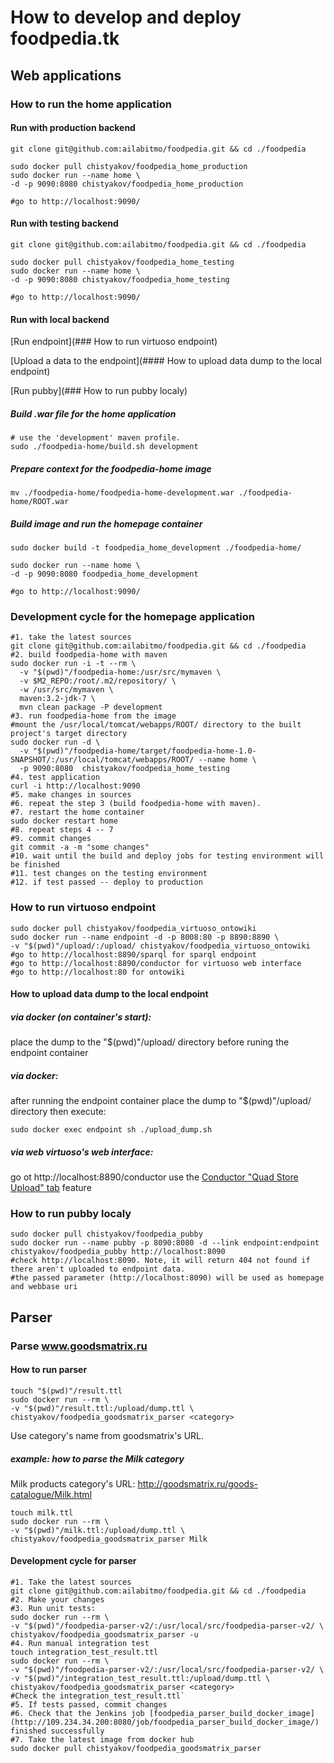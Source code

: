 # How to develop and deploy foodpedia.tk
## Web applications
### How to run the home application
#### Run with production backend
```
git clone git@github.com:ailabitmo/foodpedia.git && cd ./foodpedia

sudo docker pull chistyakov/foodpedia_home_production
sudo docker run --name home \
-d -p 9090:8080 chistyakov/foodpedia_home_production

#go to http://localhost:9090/
```
#### Run with testing backend 
```
git clone git@github.com:ailabitmo/foodpedia.git && cd ./foodpedia

sudo docker pull chistyakov/foodpedia_home_testing
sudo docker run --name home \
-d -p 9090:8080 chistyakov/foodpedia_home_testing

#go to http://localhost:9090/
```
#### Run with local backend
[Run endpoint](### How to run virtuoso endpoint)

[Upload a data to the endpoint](#### How to upload data dump to the local endpoint)

[Run pubby](### How to run pubby localy)
##### Build .war file for the home application
```
# use the 'development' maven profile.
sudo ./foodpedia-home/build.sh development
```
##### Prepare context for the foodpedia-home image
```
mv ./foodpedia-home/foodpedia-home-development.war ./foodpedia-home/ROOT.war
```

##### Build image and run the homepage container
```
sudo docker build -t foodpedia_home_development ./foodpedia-home/

sudo docker run --name home \
-d -p 9090:8080 foodpedia_home_development

#go to http://localhost:9090/
```

### Development cycle for the homepage application
```
#1. take the latest sources
git clone git@github.com:ailabitmo/foodpedia.git && cd ./foodpedia
#2. build foodpedia-home with maven
sudo docker run -i -t --rm \
  -v "$(pwd)"/foodpedia-home:/usr/src/mymaven \
  -v $M2_REPO:/root/.m2/repository/ \
  -w /usr/src/mymaven \
  maven:3.2-jdk-7 \
  mvn clean package -P development
#3. run foodpedia-home from the image
#mount the /usr/local/tomcat/webapps/ROOT/ directory to the built project's target directory
sudo docker run -d \
  -v "$(pwd)"/foodpedia-home/target/foodpedia-home-1.0-SNAPSHOT/:/usr/local/tomcat/webapps/ROOT/ --name home \
  -p 9090:8080  chistyakov/foodpedia_home_testing
#4. test application
curl -i http://localhost:9090
#5. make changes in sources
#6. repeat the step 3 (build foodpedia-home with maven).
#7. restart the home container
sudo docker restart home
#8. repeat steps 4 -- 7
#9. commit changes
git commit -a -m "some changes"
#10. wait until the build and deploy jobs for testing environment will be finished
#11. test changes on the testing environment
#12. if test passed -- deploy to production
```


### How to run virtuoso endpoint
```
sudo docker pull chistyakov/foodpedia_virtuoso_ontowiki
sudo docker run --name endpoint -d -p 8008:80 -p 8890:8890 \
-v "$(pwd)"/upload/:/upload/ chistyakov/foodpedia_virtuoso_ontowiki
#go to http://localhost:8890/sparql for sparql endpoint
#go to http://localhost:8890/conductor for virtuoso web interface
#go to http://localhost:80 for ontowiki
```
#### How to upload data dump to the local endpoint
##### via docker (on container's start):
place the dump to the "$(pwd)"/upload/ directory before runing the endpoint container
##### via docker:
after running the endpoint container place the dump to "$(pwd)"/upload/ directory
then execute:
```
sudo docker exec endpoint sh ./upload_dump.sh
```
##### via web virtuoso's web interface:
go ot http://localhost:8890/conductor
use the [Conductor "Quad Store Upload" tab](http://docs.openlinksw.com/virtuoso/htmlconductorbar.html#rdfadm) feature

### How to run pubby localy
```
sudo docker pull chistyakov/foodpedia_pubby
sudo docker run --name pubby -p 8090:8080 -d --link endpoint:endpoint chistyakov/foodpedia_pubby http://localhost:8090
#check http://localhost:8090. Note, it will return 404 not found if there aren't uploaded to endpoint data.
#the passed parameter (http://localhost:8090) will be used as homepage and webbase uri
```

## Parser
### Parse www.goodsmatrix.ru
#### How to run parser
```
touch "$(pwd)"/result.ttl
sudo docker run --rm \
-v "$(pwd)"/result.ttl:/upload/dump.ttl \
chistyakov/foodpedia_goodsmatrix_parser <category>
```
Use category's name from goodsmatrix's URL.
##### example: how to parse the Milk category
Milk products category's URL: http://goodsmatrix.ru/goods-catalogue/Milk.html
```
touch milk.ttl
sudo docker run --rm \
-v "$(pwd)"/milk.ttl:/upload/dump.ttl \
chistyakov/foodpedia_goodsmatrix_parser Milk
```
#### Development cycle for parser
```
#1. Take the latest sources
git clone git@github.com:ailabitmo/foodpedia.git && cd ./foodpedia
#2. Make your changes
#3. Run unit tests:
sudo docker run --rm \
-v "$(pwd)"/foodpedia-parser-v2/:/usr/local/src/foodpedia-parser-v2/ \
chistyakov/foodpedia_goodsmatrix_parser -u
#4. Run manual integration test
touch integration_test_result.ttl
sudo docker run --rm \
-v "$(pwd)"/foodpedia-parser-v2/:/usr/local/src/foodpedia-parser-v2/ \
-v "$(pwd)"/integration_test_result.ttl:/upload/dump.ttl \
chistyakov/foodpedia_goodsmatrix_parser <category>
#Check the integration_test_result.ttl`
#5. If tests passed, commit changes
#6. Check that the Jenkins job [foodpedia_parser_build_docker_image](http://109.234.34.200:8080/job/foodpedia_parser_build_docker_image/) finished successfully
#7. Take the latest image from docker hub
sudo docker pull chistyakov/foodpedia_goodsmatrix_parser
```

